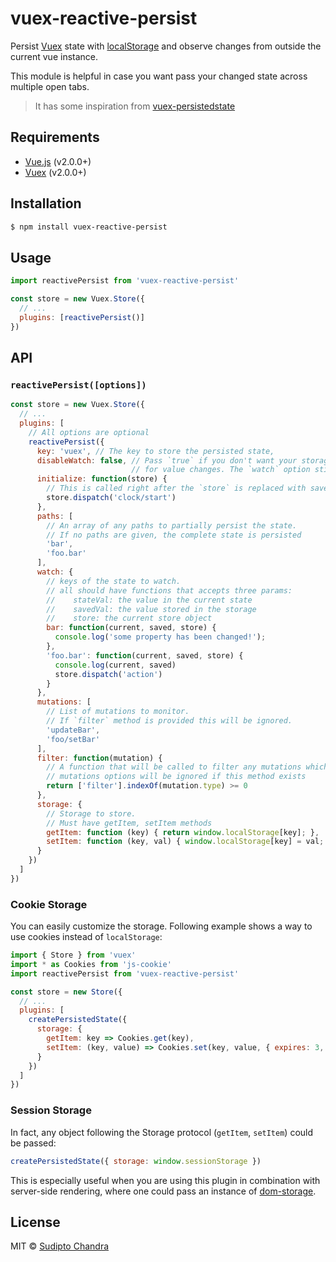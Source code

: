 # vuex-reactive-persist

Persist [Vuex](http://vuex.vuejs.org/) state with [localStorage](https://developer.mozilla.org/nl/docs/Web/API/Window/localStorage) and observe changes from outside the current vue instance.

This module is helpful in case you want pass your changed state across multiple open tabs.

> It has some inspiration from [vuex-persistedstate](https://github.com/robinvdvleuten/vuex-persistedstate)

## Requirements

- [Vue.js](https://vuejs.org) (v2.0.0+)
- [Vuex](http://vuex.vuejs.org) (v2.0.0+)

## Installation

```bash
$ npm install vuex-reactive-persist
```

## Usage

<!-- [![Edit vuex-persistedstate](https://codesandbox.io/static/img/play-codesandbox.svg)](https://codesandbox.io/s/80k4m2598?autoresize=1) -->

```js
import reactivePersist from 'vuex-reactive-persist'

const store = new Vuex.Store({
  // ...
  plugins: [reactivePersist()]
})
```

## API

### `reactivePersist([options])`

```js
const store = new Vuex.Store({
  // ...
  plugins: [
    // All options are optional
    reactivePersist({
      key: 'vuex', // The key to store the persisted state,
      disableWatch: false, // Pass `true` if you don't want your storage to be observed
                           // for value changes. The `watch` option still works.
      initialize: function(store) {
        // This is called right after the `store` is replaced with saved value
        store.dispatch('clock/start')
      },
      paths: [
        // An array of any paths to partially persist the state.
        // If no paths are given, the complete state is persisted
        'bar',
        'foo.bar'
      ],
      watch: {
        // keys of the state to watch.
        // all should have functions that accepts three params:
        //    stateVal: the value in the current state
        //    savedVal: the value stored in the storage
        //    store: the current store object
        bar: function(current, saved, store) {
          console.log('some property has been changed!');
        },
        'foo.bar': function(current, saved, store) {
          console.log(current, saved)
          store.dispatch('action')
        }
      },
      mutations: [
        // List of mutations to monitor.
        // If `filter` method is provided this will be ignored.
        'updateBar',
        'foo/setBar'
      ],
      filter: function(mutation) {
        // A function that will be called to filter any mutations which will trigger.
        // mutations options will be ignored if this method exists
        return ['filter'].indexOf(mutation.type) >= 0
      },
      storage: {
        // Storage to store.
        // Must have getItem, setItem methods
        getItem: function (key) { return window.localStorage[key]; },
        setItem: function (key, val) { window.localStorage[key] = val; }
      }
    })
  ]
})
```

### Cookie Storage

You can easily customize the storage. Following example shows a way to use cookies instead of `localStorage`:

```js
import { Store } from 'vuex'
import * as Cookies from 'js-cookie'
import reactivePersist from 'vuex-reactive-persist'

const store = new Store({
  // ...
  plugins: [
    createPersistedState({
      storage: {
        getItem: key => Cookies.get(key),
        setItem: (key, value) => Cookies.set(key, value, { expires: 3, secure: true })
      }
    })
  ]
})
```

### Session Storage

In fact, any object following the Storage protocol (`getItem`, `setItem`) could be passed:

```js
createPersistedState({ storage: window.sessionStorage })
```

This is especially useful when you are using this plugin in combination with server-side rendering, where one could pass an instance of [dom-storage](https://www.npmjs.com/package/dom-storage).

## License

MIT © [Sudipto Chandra](https://github.com/dipu-bd)
